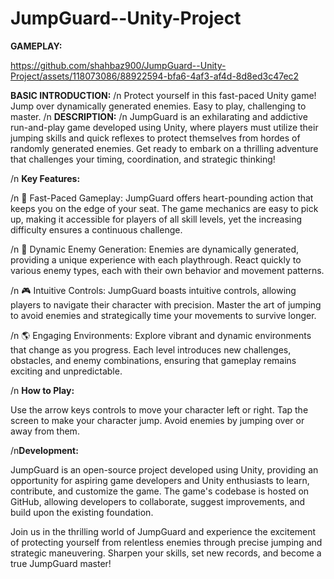 # JumpGuard--Unity-Project
**GAMEPLAY:**


https://github.com/shahbaz900/JumpGuard--Unity-Project/assets/118073086/88922594-bfa6-4af3-af4d-8d8ed3c47ec2


**BASIC INTRODUCTION:**
/n Protect yourself in this fast-paced Unity game! Jump over dynamically generated enemies. Easy to play, challenging to master. 
/n **DESCRIPTION:**
/n JumpGuard is an exhilarating and addictive run-and-play game developed using Unity, 
where players must utilize their jumping skills and quick reflexes to protect themselves from hordes of randomly generated enemies. 
Get ready to embark on a thrilling adventure that challenges your timing, coordination, and strategic thinking!

/n **Key Features:**

/n 🏃 Fast-Paced Gameplay: JumpGuard offers heart-pounding action that keeps you on the edge of your seat. 
    The game mechanics are easy to pick up, making it accessible for players of all skill levels, 
    yet the increasing difficulty ensures a continuous challenge.

/n 🤖 Dynamic Enemy Generation: Enemies are dynamically generated, providing a unique experience with each playthrough.
    React quickly to various enemy types, each with their own behavior and movement patterns.

/n 🎮 Intuitive Controls: JumpGuard boasts intuitive controls, allowing players to navigate their character with precision. 
    Master the art of jumping to avoid enemies and strategically time your movements to survive longer.

/n 🌎 Engaging Environments: Explore vibrant and dynamic environments that change as you progress. 
    Each level introduces new challenges, obstacles, and enemy combinations, ensuring that gameplay remains exciting and unpredictable.

/n **How to Play:**

Use the arrow keys controls to move your character left or right.
Tap the screen to make your character jump.
Avoid enemies by jumping over or away from them.

/n**Development:**

JumpGuard is an open-source project developed using Unity, providing an opportunity for aspiring game developers and Unity enthusiasts
to learn, contribute, and customize the game. The game's codebase is hosted on GitHub, allowing developers to collaborate, 
suggest improvements, and build upon the existing foundation.

Join us in the thrilling world of JumpGuard and experience the excitement of protecting yourself from relentless enemies through precise
jumping and strategic maneuvering. Sharpen your skills, set new records, and become a true JumpGuard master!

